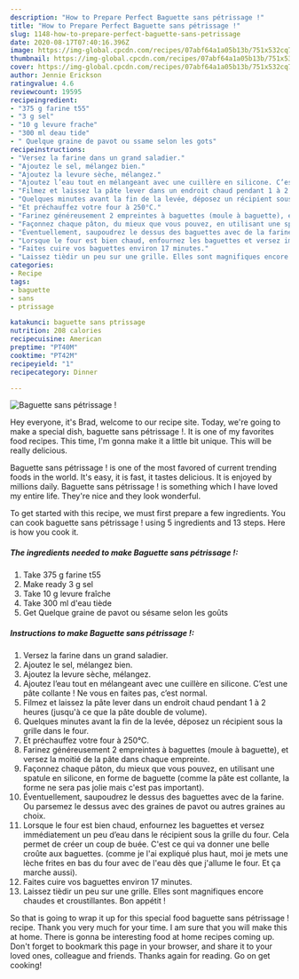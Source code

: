 ```yaml
---
description: "How to Prepare Perfect Baguette sans pétrissage !"
title: "How to Prepare Perfect Baguette sans pétrissage !"
slug: 1148-how-to-prepare-perfect-baguette-sans-petrissage
date: 2020-08-17T07:40:16.396Z
image: https://img-global.cpcdn.com/recipes/07abf64a1a05b13b/751x532cq70/baguette-sans-petrissage-photo-principale-de-la-recette.jpg
thumbnail: https://img-global.cpcdn.com/recipes/07abf64a1a05b13b/751x532cq70/baguette-sans-petrissage-photo-principale-de-la-recette.jpg
cover: https://img-global.cpcdn.com/recipes/07abf64a1a05b13b/751x532cq70/baguette-sans-petrissage-photo-principale-de-la-recette.jpg
author: Jennie Erickson
ratingvalue: 4.6
reviewcount: 19595
recipeingredient:
- "375 g farine t55"
- "3 g sel"
- "10 g levure frache"
- "300 ml deau tide"
- " Quelque graine de pavot ou ssame selon les gots"
recipeinstructions:
- "Versez la farine dans un grand saladier."
- "Ajoutez le sel, mélangez bien."
- "Ajoutez la levure sèche, mélangez."
- "Ajoutez l’eau tout en mélangeant avec une cuillère en silicone. C’est une pâte collante ! Ne vous en faites pas, c’est normal."
- "Filmez et laissez la pâte lever dans un endroit chaud pendant 1 à 2 heures (jusqu&#39;à ce que la pâte double de volume)."
- "Quelques minutes avant la fin de la levée, déposez un récipient sous la grille dans le four."
- "Et préchauffez votre four à 250°C."
- "Farinez généreusement 2 empreintes à baguettes (moule à baguette), et versez la moitié de la pâte dans chaque empreinte."
- "Façonnez chaque pâton, du mieux que vous pouvez, en utilisant une spatule en silicone, en forme de baguette (comme la pâte est collante, la forme ne sera pas jolie mais c&#39;est pas important)."
- "Éventuellement, saupoudrez le dessus des baguettes avec de la farine. Ou parsemez le dessus avec des graines de pavot ou autres graines au choix."
- "Lorsque le four est bien chaud, enfournez les baguettes et versez immédiatement un peu d’eau dans le récipient sous la grille du four. Cela permet de créer un coup de buée. C&#39;est ce qui va donner une belle croûte aux baguettes. (comme je l&#39;ai expliqué plus haut, moi je mets une lèche frites en bas du four avec de l&#39;eau dès que j&#39;allume le four. Et ça marche aussi)."
- "Faites cuire vos baguettes environ 17 minutes."
- "Laissez tièdir un peu sur une grille. Elles sont magnifiques encore chaudes et croustillantes. Bon appétit !"
categories:
- Recipe
tags:
- baguette
- sans
- ptrissage

katakunci: baguette sans ptrissage 
nutrition: 208 calories
recipecuisine: American
preptime: "PT40M"
cooktime: "PT42M"
recipeyield: "1"
recipecategory: Dinner

---
```



![Baguette sans pétrissage !](https://img-global.cpcdn.com/recipes/07abf64a1a05b13b/751x532cq70/baguette-sans-petrissage-photo-principale-de-la-recette.jpg)

Hey everyone, it's Brad, welcome to our recipe site. Today, we're going to make a special dish, baguette sans pétrissage !. It is one of my favorites food recipes. This time, I'm gonna make it a little bit unique. This will be really delicious.

Baguette sans pétrissage ! is one of the most favored of current trending foods in the world. It's easy, it is fast, it tastes delicious. It is enjoyed by millions daily. Baguette sans pétrissage ! is something which I have loved my entire life. They're nice and they look wonderful.




To get started with this recipe, we must first prepare a few ingredients. You can cook baguette sans pétrissage ! using 5 ingredients and 13 steps. Here is how you cook it.

<!--inarticleads1-->

##### The ingredients needed to make Baguette sans pétrissage !:

1. Take 375 g farine t55
1. Make ready 3 g sel
1. Take 10 g levure fraîche
1. Take 300 ml d&#39;eau tiède
1. Get  Quelque graine de pavot ou sésame selon les goûts




<!--inarticleads2-->

##### Instructions to make Baguette sans pétrissage !:

1. Versez la farine dans un grand saladier.
1. Ajoutez le sel, mélangez bien.
1. Ajoutez la levure sèche, mélangez.
1. Ajoutez l’eau tout en mélangeant avec une cuillère en silicone. C’est une pâte collante ! Ne vous en faites pas, c’est normal.
1. Filmez et laissez la pâte lever dans un endroit chaud pendant 1 à 2 heures (jusqu&#39;à ce que la pâte double de volume).
1. Quelques minutes avant la fin de la levée, déposez un récipient sous la grille dans le four.
1. Et préchauffez votre four à 250°C.
1. Farinez généreusement 2 empreintes à baguettes (moule à baguette), et versez la moitié de la pâte dans chaque empreinte.
1. Façonnez chaque pâton, du mieux que vous pouvez, en utilisant une spatule en silicone, en forme de baguette (comme la pâte est collante, la forme ne sera pas jolie mais c&#39;est pas important).
1. Éventuellement, saupoudrez le dessus des baguettes avec de la farine. Ou parsemez le dessus avec des graines de pavot ou autres graines au choix.
1. Lorsque le four est bien chaud, enfournez les baguettes et versez immédiatement un peu d’eau dans le récipient sous la grille du four. Cela permet de créer un coup de buée. C&#39;est ce qui va donner une belle croûte aux baguettes. (comme je l&#39;ai expliqué plus haut, moi je mets une lèche frites en bas du four avec de l&#39;eau dès que j&#39;allume le four. Et ça marche aussi).
1. Faites cuire vos baguettes environ 17 minutes.
1. Laissez tièdir un peu sur une grille. Elles sont magnifiques encore chaudes et croustillantes. Bon appétit !




So that is going to wrap it up for this special food baguette sans pétrissage ! recipe. Thank you very much for your time. I am sure that you will make this at home. There is gonna be interesting food at home recipes coming up. Don't forget to bookmark this page in your browser, and share it to your loved ones, colleague and friends. Thanks again for reading. Go on get cooking!
